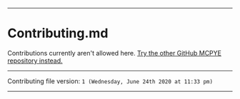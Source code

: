 
***

# Contributing.md

Contributions currently aren't allowed here. [Try the other GitHub MCPYE repository instead.](https://github.com/seanpm2001/MCPYE)

***

Contributing file version: `1 (Wednesday, June 24th 2020 at 11:33 pm)`

***
